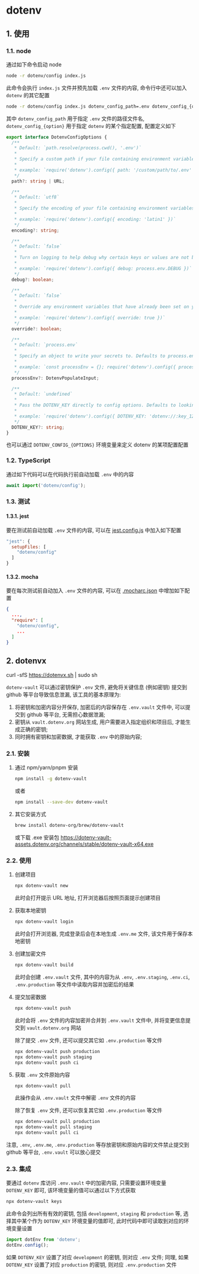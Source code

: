 # dotenv

## 1. 使用

### 1.1. node

通过如下命令启动 node

```bash
node -r dotenv/config index.js
```

此命令会执行 `index.js` 文件并预先加载 `.env` 文件的内容, 命令行中还可以加入 `dotenv` 的其它配置

```bash
node -r dotenv/config index.js dotenv_config_path=.env dotenv_config_{option}={value}
```

其中 `dotenv_config_path` 用于指定 `.env` 文件的路径文件名, `dotenv_config_{option}` 用于指定 `dotenv` 的某个指定配置, 配置定义如下

```ts
export interface DotenvConfigOptions {
  /**
   * Default: `path.resolve(process.cwd(), '.env')`
   *
   * Specify a custom path if your file containing environment variables is located elsewhere.
   *
   * example: `require('dotenv').config({ path: '/custom/path/to/.env' })`
   */
  path?: string | URL;

  /**
   * Default: `utf8`
   *
   * Specify the encoding of your file containing environment variables.
   *
   * example: `require('dotenv').config({ encoding: 'latin1' })`
   */
  encoding?: string;

  /**
   * Default: `false`
   *
   * Turn on logging to help debug why certain keys or values are not being set as you expect.
   *
   * example: `require('dotenv').config({ debug: process.env.DEBUG })`
   */
  debug?: boolean;

  /**
   * Default: `false`
   *
   * Override any environment variables that have already been set on your machine with values from your .env file.
   *
   * example: `require('dotenv').config({ override: true })`
   */
  override?: boolean;

  /**
   * Default: `process.env`
   *
   * Specify an object to write your secrets to. Defaults to process.env environment variables.
   *
   * example: `const processEnv = {}; require('dotenv').config({ processEnv: processEnv })`
   */
  processEnv?: DotenvPopulateInput;

  /**
   * Default: `undefined`
   *
   * Pass the DOTENV_KEY directly to config options. Defaults to looking for process.env.DOTENV_KEY environment variable. Note this only applies to decrypting .env.vault files. If passed as null or undefined, or not passed at all, dotenv falls back to its traditional job of parsing a .env file.
   *
   * example: `require('dotenv').config({ DOTENV_KEY: 'dotenv://:key_1234…@dotenv.org/vault/.env.vault?environment=production' })`
   */
  DOTENV_KEY?: string;
}
```

也可以通过 `DOTENV_CONFIG_{OPTIONS}` 环境变量来定义 dotenv 的某项配置配置

### 1.2. TypeScript

通过如下代码可以在代码执行前自动加载 `.env` 中的内容

```ts
await import('dotenv/config');
```

### 1.3. 测试

#### 1.3.1. jest

要在测试前自动加载 `.env` 文件的内容, 可以在 [jest.config.js](./jest.config.js) 中加入如下配置

```js
"jest": {
  setupFiles: [
    "dotenv/config"
  ]
}
```

#### 1.3.2. mocha

要在每次测试前自动加入 `.env` 文件的内容, 可以在 [.mocharc.json](./.mocharc.json) 中增加如下配置

```json
{
  ...,
  "require": [
    "dotenv/config",
    ...
  ]
}
```

## 2. dotenvx

curl -sfS https://dotenvx.sh | sudo sh

`dotenv-vault` 可以通过密钥保护 `.env` 文件, 避免将关键信息 (例如密钥) 提交到 github 等平台导致信息泄漏, 该工具的基本原理为:

1. 将密钥和加密内容分开保存, 加密后的内容保存在 `.env.vault` 文件中, 可以提交到 github 等平台, 无需担心数据泄漏;
2. 密钥从 `vault.dotenv.org` 网站生成, 用户需要进入指定组织和项目后, 才能生成正确的密钥;
3. 同时拥有密钥和加密数据, 才能获取 `.env` 中的原始内容;

### 2.1. 安装

1. 通过 npm/yarn/pnpm 安装

   ```bash
   npm install -g dotenv-vault
   ```

   或者

   ```bash
   npm install --save-dev dotenv-vault
   ```

2. 其它安装方式

   ```bash
   brew install dotenv-org/brew/dotenv-vault
   ```

   或下载 .exe 安装包 <https://dotenv-vault-assets.dotenv.org/channels/stable/dotenv-vault-x64.exe>

### 2.2. 使用

1. 创建项目

   ```bash
   npx dotenv-vault new
   ```

   此时会打开提示 URL 地址, 打开浏览器后按照页面提示创建项目

2. 获取本地密钥

   ```bash
   npx dotenv-vault login
   ```

   此时会打开浏览器, 完成登录后会在本地生成 `.env.me` 文件, 该文件用于保存本地密钥

3. 创建加密文件

   ```bash
   npx dotenv-vault build
   ```

   此时会创建 `.env.vault` 文件, 其中的内容为从 `.env`, `.env.staging`, `.env.ci`, `.env.production` 等文件中读取内容并加密后的结果

4. 提交加密数据

   ```bash
   npx dotenv-vault push
   ```

   此时会将 `.env` 文件的内容加密并合并到 `.env.vault` 文件中, 并将变更信息提交到 `vault.dotenv.org` 网站

   除了提交 `.env` 文件, 还可以提交其它如 `.env.production` 等文件

   ```bash
   npx dotenv-vault push production
   npx dotenv-vault push staging
   npx dotenv-vault push ci
   ```

5. 获取 `.env` 文件原始内容

   ```bash
   npx dotenv-vault pull
   ```

   此操作会从 `.env.vault` 文件中解密 `.env` 文件的内容

   除了恢复 `.env` 文件, 还可以恢复其它如 `.env.production` 等文件

   ```bash
   npx dotenv-vault pull production
   npx dotenv-vault pull staging
   npx dotenv-vault pull ci
   ```

注意, `.env`, `.env.me`, `.env.production` 等存放密钥和原始内容的文件禁止提交到 github 等平台, `.env.vault` 可以放心提交

### 2.3. 集成

要通过 `dotenv` 库访问 `.env.vault` 中的加密内容, 只需要设置环境变量 `DOTENV_KEY` 即可, 该环境变量的值可以通过以下方式获取

```bash
npx dotenv-vault keys
```

此命令会列出所有有效的密钥, 包括 `development`, `staging` 和 `production` 等, 选择其中某个作为 `DOTENV_KEY` 环境变量的值即可, 此时代码中即可读取到对应的环境变量设置

```ts
import dotEnv from 'dotenv';
dotEnv.config();
```

如果 `DOTENV_KEY` 设置了对应 `development` 的密钥, 则对应 `.env` 文件; 同理, 如果 `DOTENV_KEY` 设置了对应 `production` 的密钥, 则对应 `.env.production` 文件
